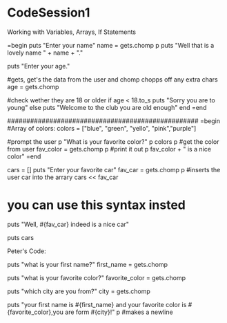 CodeSession1
============

Working with Variables, Arrays, If Statements


=begin
puts "Enter your name"
name = gets.chomp
p
puts "Well that is a lovely name " + name + "."

puts "Enter your age."

#gets, get's the data from the user and chomp chopps off any extra chars
age = gets.chomp

#check wether they are 18 or older
if age < 18.to_s
	puts "Sorry you are to young"
else 
	puts "Welcome to the club you are old enough"
end
=end

##################################################
=begin
#Array of colors:
colors = ["blue", "green", "yello", "pink","purple"]

#prompt the user 
p "What is your favorite color?"
p colors 
p
#get the color from user
fav_color = gets.chomp
p
#print it out
p fav_color + " is a nice color"
=end


cars = []
puts "Enter your favorite car"
fav_car = gets.chomp
p
#inserts the user car into the arrary
cars << fav_car
# you can use this syntax insted
puts "Well, #{fav_car} indeed is a nice car"

puts  cars


Peter's Code:

puts "what is your first name?"
first_name = gets.chomp

puts "what is your favorite color?"
favorite_color = gets.chomp

puts "which city are you from?"
city = gets.chomp

puts "your first name is #{first_name} and your favorite color is  #{favorite_color},you are form  #{city}!" 
p #makes a newline

